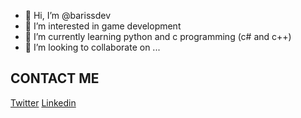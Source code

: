 - 👋 Hi, I’m @barissdev
- 👀 I’m interested in game development
- 🌱 I’m currently learning python and c programming (c# and c++)
- 💞️ I’m looking to collaborate on ...
## CONTACT ME

[Twitter](https://twitter.com/barissonn)
[Linkedin]([https://twitter.com/barissonn](https://www.linkedin.com/in/bar%C4%B1%C5%9F-demiro%C4%9F-7b9985214/))


<!---
barissdev/barissdev is a ✨ special ✨ repository because its `README.md` (this file) appears on your GitHub profile.
You can click the Preview link to take a look at your changes.
--->
